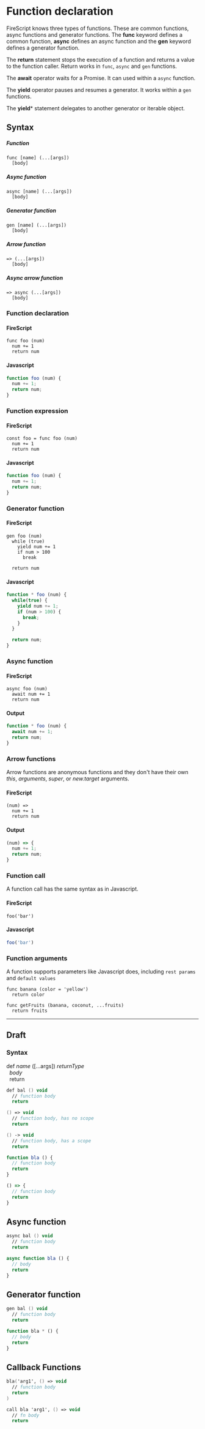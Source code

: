 Function declaration
====================

FireScript knows three types of functions. These are common functions, async functions and generator functions. The **func** keyword defines a common function, **async** defines an async function and the **gen** keyword defines a generator function.

The **return** statement stops the execution of a function and returns a value to the function caller. Return works in `func`, `async` and `gen` functions.

The **await** operator waits for a Promise. It can used within a `async` function.

The **yield** operator pauses and resumes a generator. It works within a `gen` functions.

The **yield*** statement delegates to another generator or iterable object.

Syntax
------

##### Function

```
func [name] (...[args])
  [body]
```

##### Async function

```
async [name] (...[args])
  [body]
```

##### Generator function

```
gen [name] (...[args])
  [body]
```

##### Arrow function

```
=> (...[args])
  [body]
```

##### Async arrow function

```
=> async (...[args])
  [body]
```

### Function declaration

#### FireScript

```fire
func foo (num)
  num += 1
  return num
```


#### Javascript

```js
function foo (num) {
  num += 1;
  return num;
}
```

### Function expression

#### FireScript

```fire
const foo = func foo (num)
  num += 1
  return num
```

#### Javascript

```js
function foo (num) {
  num += 1;
  return num;
}
```

### Generator function

#### FireScript

```fire
gen foo (num)
  while (true)
    yield num += 1
    if num > 100
      break

  return num
```

#### Javascript

```js
function * foo (num) {
  while(true) {
    yield num += 1;
    if (num > 100) {
      break;
    }
  }

  return num;
}
```

### Async function

#### FireScript

```fire
async foo (num)
  await num += 1
  return num
```

#### Output

```js
function * foo (num) {
  await num += 1;
  return num;
}
```

### Arrow functions

Arrow functions are anonymous functions and they don't have their own *this*, *arguments*, *super*, or *new.target* arguments.

#### FireScript

```fire
(num) =>
  num += 1
  return num
```

#### Output

```js
(num) => {
  num += 1;
  return num;
}
```

### Function call

A function call has the same syntax as in Javascript.

#### FireScript

```fire
foo('bar')
```

#### Javascript

```js
foo('bar')
```
### Function arguments

A function supports parameters like Javascript does, including `rest params` and `default values`

```fire
func banana (color = 'yellow')
  return color
```

```fire
func getFruits (banana, coconut, ...fruits)
  return fruits
```
---


## Draft

### Syntax

def *name* ([...args]) *returnType*  
&nbsp; *body*  
&nbsp; return  

```fs
def bal () void
  // function body
  return

() => void
  // function body, has no scope
  return

() -> void
  // function body, has a scope
  return
```

```js
function bla () {
  // function body
  return
}

() => {
  // function body
  return
}
```

## Async function

```fs
async bal () void
  // function body
  return
```

```js
async function bla () {
  // body
  return
}
```

## Generator function

```fs
gen bal () void
  // function body
  return
```

```js
function bla * () {
  // body
  return
}
```

## Callback Functions

```fs
bla('arg1', () => void
  // function body
  return
)

call bla 'arg1', () => void
  // fn body
  return

```
